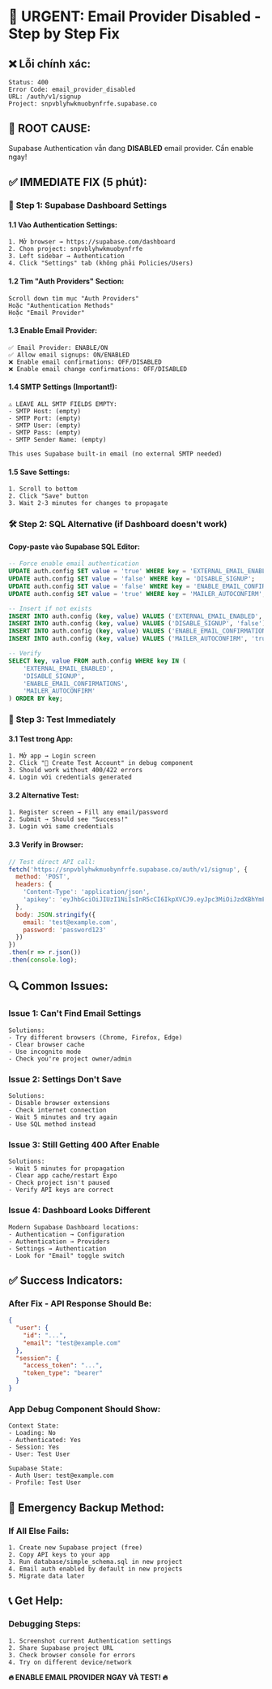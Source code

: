 # 🚨 URGENT: Email Provider Disabled - Step by Step Fix

## ❌ **Lỗi chính xác:**
```
Status: 400
Error Code: email_provider_disabled  
URL: /auth/v1/signup
Project: snpvblyhwkmuobynfrfe.supabase.co
```

## 🎯 **ROOT CAUSE:**
Supabase Authentication vẫn đang **DISABLED** email provider. Cần enable ngay!

## ✅ **IMMEDIATE FIX (5 phút):**

### 🔧 **Step 1: Supabase Dashboard Settings**

#### 1.1 Vào Authentication Settings:
```
1. Mở browser → https://supabase.com/dashboard
2. Chọn project: snpvblyhwkmuobynfrfe
3. Left sidebar → Authentication  
4. Click "Settings" tab (không phải Policies/Users)
```

#### 1.2 Tìm "Auth Providers" Section:
```
Scroll down tìm mục "Auth Providers"
Hoặc "Authentication Methods"
Hoặc "Email Provider" 
```

#### 1.3 Enable Email Provider:
```
✅ Email Provider: ENABLE/ON
✅ Allow email signups: ON/ENABLED
❌ Enable email confirmations: OFF/DISABLED
❌ Enable email change confirmations: OFF/DISABLED
```

#### 1.4 SMTP Settings (Important!):
```
⚠️ LEAVE ALL SMTP FIELDS EMPTY:
- SMTP Host: (empty)
- SMTP Port: (empty)  
- SMTP User: (empty)
- SMTP Pass: (empty)
- SMTP Sender Name: (empty)

This uses Supabase built-in email (no external SMTP needed)
```

#### 1.5 Save Settings:
```
1. Scroll to bottom
2. Click "Save" button
3. Wait 2-3 minutes for changes to propagate
```

### 🛠️ **Step 2: SQL Alternative (if Dashboard doesn't work)**

#### Copy-paste vào Supabase SQL Editor:
```sql
-- Force enable email authentication
UPDATE auth.config SET value = 'true' WHERE key = 'EXTERNAL_EMAIL_ENABLED';
UPDATE auth.config SET value = 'false' WHERE key = 'DISABLE_SIGNUP';
UPDATE auth.config SET value = 'false' WHERE key = 'ENABLE_EMAIL_CONFIRMATIONS';
UPDATE auth.config SET value = 'true' WHERE key = 'MAILER_AUTOCONFIRM';

-- Insert if not exists
INSERT INTO auth.config (key, value) VALUES ('EXTERNAL_EMAIL_ENABLED', 'true') ON CONFLICT (key) DO UPDATE SET value = 'true';
INSERT INTO auth.config (key, value) VALUES ('DISABLE_SIGNUP', 'false') ON CONFLICT (key) DO UPDATE SET value = 'false';
INSERT INTO auth.config (key, value) VALUES ('ENABLE_EMAIL_CONFIRMATIONS', 'false') ON CONFLICT (key) DO UPDATE SET value = 'false';
INSERT INTO auth.config (key, value) VALUES ('MAILER_AUTOCONFIRM', 'true') ON CONFLICT (key) DO UPDATE SET value = 'true';

-- Verify
SELECT key, value FROM auth.config WHERE key IN (
    'EXTERNAL_EMAIL_ENABLED', 
    'DISABLE_SIGNUP', 
    'ENABLE_EMAIL_CONFIRMATIONS',
    'MAILER_AUTOCONFIRM'
) ORDER BY key;
```

### 🧪 **Step 3: Test Immediately**

#### 3.1 Test trong App:
```
1. Mở app → Login screen
2. Click "🚀 Create Test Account" in debug component
3. Should work without 400/422 errors
4. Login với credentials generated
```

#### 3.2 Alternative Test:
```
1. Register screen → Fill any email/password
2. Submit → Should see "Success!" 
3. Login với same credentials
```

#### 3.3 Verify in Browser:
```javascript
// Test direct API call:
fetch('https://snpvblyhwkmuobynfrfe.supabase.co/auth/v1/signup', {
  method: 'POST',
  headers: {
    'Content-Type': 'application/json',
    'apikey': 'eyJhbGciOiJIUzI1NiIsInR5cCI6IkpXVCJ9.eyJpc3MiOiJzdXBhYmFzZSIsInJlZiI6InNucHZibHlod2ttdW9ieW5mcmZlIiwicm9sZSI6ImFub24iLCJpYXQiOjE3NTM3NzM1NjUsImV4cCI6MjA2OTM0OTU2NX0.IBR0I3PEly__eSWtAw5dtXTB1zvEOnObHlVmrvLwUOg'
  },
  body: JSON.stringify({
    email: 'test@example.com',
    password: 'password123'
  })
})
.then(r => r.json())
.then(console.log);
```

## 🔍 **Common Issues:**

### Issue 1: Can't Find Email Settings
```
Solutions:
- Try different browsers (Chrome, Firefox, Edge)
- Clear browser cache  
- Use incognito mode
- Check you're project owner/admin
```

### Issue 2: Settings Don't Save
```
Solutions:
- Disable browser extensions
- Check internet connection
- Wait 5 minutes and try again
- Use SQL method instead
```

### Issue 3: Still Getting 400 After Enable
```
Solutions:
- Wait 5 minutes for propagation
- Clear app cache/restart Expo
- Check project isn't paused
- Verify API keys are correct
```

### Issue 4: Dashboard Looks Different
```
Modern Supabase Dashboard locations:
- Authentication → Configuration
- Authentication → Providers  
- Settings → Authentication
- Look for "Email" toggle switch
```

## ✅ **Success Indicators:**

### After Fix - API Response Should Be:
```json
{
  "user": { 
    "id": "...",
    "email": "test@example.com"
  },
  "session": {
    "access_token": "...",
    "token_type": "bearer"
  }
}
```

### App Debug Component Should Show:
```
Context State:
- Loading: No
- Authenticated: Yes
- Session: Yes  
- User: Test User

Supabase State:
- Auth User: test@example.com
- Profile: Test User
```

## 🚀 **Emergency Backup Method:**

### If All Else Fails:
```
1. Create new Supabase project (free)
2. Copy API keys to your app
3. Run database/simple_schema.sql in new project
4. Email auth enabled by default in new projects
5. Migrate data later
```

## 📞 **Get Help:**

### Debugging Steps:
```
1. Screenshot current Authentication settings
2. Share Supabase project URL
3. Check browser console for errors
4. Try on different device/network
```

**🔥 ENABLE EMAIL PROVIDER NGAY VÀ TEST! 🔥** 